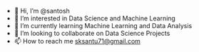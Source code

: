 - 👋 Hi, I’m @santosh
- 👀 I’m interested in Data Science and Machine Learning
- 🌱 I’m currently learning Machine Learning and Data Analysis
- 💞️ I’m looking to collaborate on Data Science Projects
- 📫 How to reach me sksantu71@gmail.com

<!---
san2shsingh is a ✨ special ✨ repository because its `README.md` (this file) appears on your GitHub profile.
You can click the Preview link to take a look at your changes.
--->
